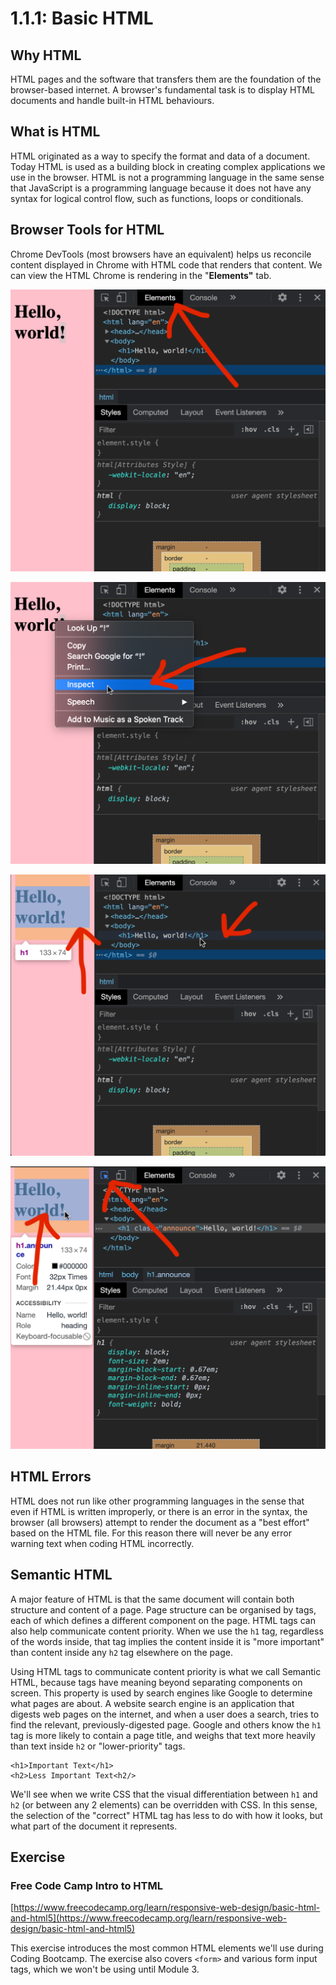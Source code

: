 # 1.1.1: Basic HTML

## Why HTML

HTML pages and the software that transfers them are the foundation of the browser-based internet. A browser's fundamental task is to display HTML documents and handle built-in HTML behaviours.

## What is HTML

HTML originated as a way to specify the format and data of a document. Today HTML is used as a building block in creating complex applications we use in the browser. HTML is not a programming language in the same sense that JavaScript is a programming language because it does not have any syntax for logical control flow, such as functions, loops or conditionals.

## Browser Tools for HTML

Chrome DevTools \(most browsers have an equivalent\) helps us reconcile content displayed in Chrome with HTML code that renders that content. We can view the HTML Chrome is rendering in the "**Elements"** tab.

![Elements tab in Chrome DevTools](../../.gitbook/assets/dt-base.png)

![Inspect an HTML element on screen to view that element in DevTools](../../.gitbook/assets/dt-right-click.png)

![After inspecting an element, the element will be highlighted in DevTools](../../.gitbook/assets/dt-hover.png)

![We can click the Select Element On Page button, then left-click any page element to inspect that element.](../../.gitbook/assets/dt-screen-select.png)

## HTML Errors

HTML does not run like other programming languages in the sense that even if HTML is written improperly, or there is an error in the syntax, the browser \(all browsers\) attempt to render the document as a "best effort" based on the HTML file. For this reason there will never be any error warning text when coding HTML incorrectly.

## Semantic HTML

A major feature of HTML is that the same document will contain both structure and content of a page. Page structure can be organised by tags, each of which defines a different component on the page. HTML tags can also help communicate content priority. When we use the `h1` tag, regardless of the words inside, that tag implies the content inside it is "more important" than content inside any `h2` tag elsewhere on the page.

Using HTML tags to communicate content priority is what we call Semantic HTML, because tags have meaning beyond separating components on screen. This property is used by search engines like Google to determine what pages are about. A website search engine is an application that digests web pages on the internet, and when a user does a search, tries to find the relevant, previously-digested page. Google and others know the `h1` tag is more likely to contain a page title, and weighs that text more heavily than text inside `h2` or "lower-priority" tags.

```markup
<h1>Important Text</h1>
<h2>Less Important Text<h2/>
```

We'll see when we write CSS that the visual differentiation between `h1` and `h2` \(or between any 2 elements\) can be overridden with CSS. In this sense, the selection of the "correct" HTML tag has less to do with how it looks, but what part of the document it represents.

## Exercise

### Free Code Camp Intro to HTML

[https://www.freecodecamp.org/learn/responsive-web-design/basic-html-and-html5](https://www.freecodecamp.org/learn/responsive-web-design/basic-html-and-html5)

This exercise introduces the most common HTML elements we'll use during Coding Bootcamp. The exercise also covers `<form>` and various form input tags, which we won't be using until Module 3.

